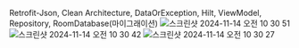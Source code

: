 Retrofit-Json, Clean Architecture, DataOrException, Hilt, ViewModel, Repository, RoomDatabase(마이그래이션)
![스크린샷 2024-11-14 오전 10 30 51](https://github.com/user-attachments/assets/e732ffa1-d5a0-47a6-8b6a-97512b9710ce)
![스크린샷 2024-11-14 오전 10 30 42](https://github.com/user-attachments/assets/e318d4f9-161d-41fe-9f8c-3800bdaa7231)
![스크린샷 2024-11-14 오전 10 30 27](https://github.com/user-attachments/assets/d0f49ca2-1090-46e0-83d8-d8e76d0a7693)
